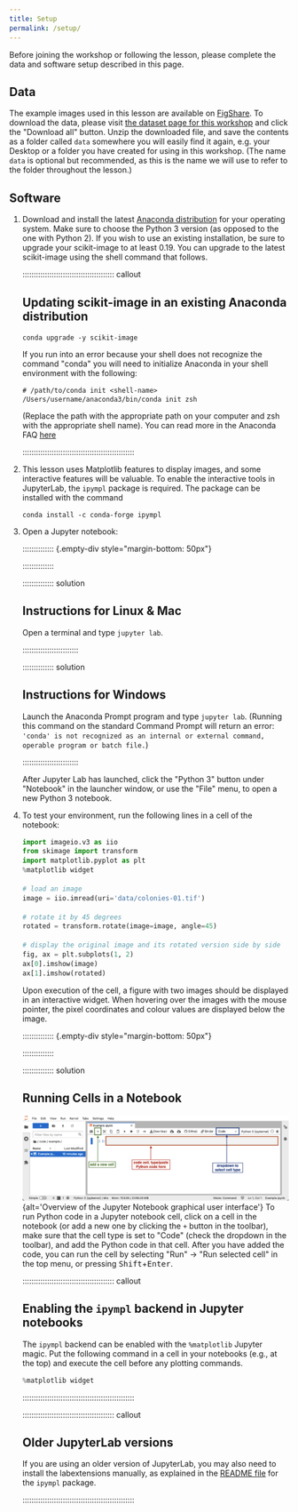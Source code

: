 ```yaml
---
title: Setup
permalink: /setup/
---
```


Before joining the workshop or following the lesson, please complete the data and software setup described in this page.

## Data

The example images used in this lesson are available on [FigShare](https://figshare.com/).
To download the data, please visit [the dataset page for this workshop][figshare-data]
and click the "Download all" button.
Unzip the downloaded file, and save the contents as a folder called `data` somewhere you will easily find it again,
e.g. your Desktop or a folder you have created for using in this workshop.
(The name `data` is optional but recommended, as this is the name we will use to refer to the folder throughout the lesson.)

## Software

1. Download and install the latest [Anaconda
   distribution](https://www.anaconda.com/download#downloads) for your
   operating system. Make sure to choose the Python 3 version (as
   opposed to the one with Python 2). If you wish to use an existing
   installation, be sure to upgrade your scikit-image to at least 0.19.
   You can upgrade to the latest scikit-image using the shell command that follows.

   ::::::::::::::::::::::::::::::::::::::::: callout

   ## Updating scikit-image in an existing Anaconda distribution

   ```shell
   conda upgrade -y scikit-image
   ```

   If you run into an error because your shell does not recognize the command "conda" you will need to initialize Anaconda in your shell environment with the following:

   ```shell
   # /path/to/conda init <shell-name>
   /Users/username/anaconda3/bin/conda init zsh
   ```

   (Replace the path with the appropriate path on your computer and zsh with the appropriate shell name). You can read more in the Anaconda FAQ [here](https://docs.anaconda.com/free/anaconda/reference/faq/)

   ::::::::::::::::::::::::::::::::::::::::::::::::::

2. This lesson uses Matplotlib features to display images, and some
   interactive features will be valuable. To enable the interactive
   tools in JupyterLab, the `ipympl` package is required. The package
   can be installed with the command

   ```shell
   conda install -c conda-forge ipympl
   ```

3. Open a Jupyter notebook:

   :::::::::::::: {.empty-div style="margin-bottom: 50px"}
   <!-- This div is intentionally empty to allow the solution to float alone -->

   ::::::::::::::

   :::::::::::::: solution

   ## Instructions for Linux \& Mac

   Open a terminal and type `jupyter lab`.

   :::::::::::::::::::::::::

   :::::::::::::: solution

   ## Instructions for Windows

   Launch the Anaconda Prompt program and type `jupyter lab`.
   (Running this command on the standard Command Prompt will return an error:
   `'conda' is not recognized as an internal or external command, operable program or batch file.`)

   :::::::::::::::::::::::::

   After Jupyter Lab has launched, click the "Python 3" button under "Notebook" in the launcher window,
   or use the "File" menu, to open a new Python 3 notebook.

4. To test your environment, run the following lines in a cell of the notebook:

   ```python
   import imageio.v3 as iio
   from skimage import transform
   import matplotlib.pyplot as plt
   %matplotlib widget

   # load an image
   image = iio.imread(uri='data/colonies-01.tif')

   # rotate it by 45 degrees
   rotated = transform.rotate(image=image, angle=45)

   # display the original image and its rotated version side by side
   fig, ax = plt.subplots(1, 2)
   ax[0].imshow(image)
   ax[1].imshow(rotated)
   ```

   Upon execution of the cell, a figure with two images should be displayed in an interactive widget. When hovering over the images with the mouse pointer, the pixel coordinates and colour values are displayed below the image.

   :::::::::::::: {.empty-div style="margin-bottom: 50px"}
   <!-- This div is intentionally empty to allow the solution to float alone -->

   ::::::::::::::

   :::::::::::::: solution

   ## Running Cells in a Notebook

   ![](fig/jupyter_overview.png){alt='Overview of the Jupyter Notebook graphical user interface'}
   To run Python code in a Jupyter notebook cell, click on a cell in the notebook
   (or add a new one by clicking the `+` button in the toolbar),
   make sure that the cell type is set to "Code" (check the dropdown in the toolbar),
   and add the Python code in that cell.
   After you have added the code,
   you can run the cell by selecting "Run" -> "Run selected cell" in the top menu,
   or pressing <kbd>Shift</kbd>\+<kbd>Enter</kbd>.

   ::::::::::::::::::::::::::::::::::::::::: callout

   ## Enabling the `ipympl` backend in Jupyter notebooks

   The `ipympl` backend can be enabled with the `%matplotlib` Jupyter
   magic. Put the following command in a cell in your notebooks
   (e.g., at the top) and execute the cell before any plotting commands.

   ```python
   %matplotlib widget
   ```

   ::::::::::::::::::::::::::::::::::::::::::::::::::

   ::::::::::::::::::::::::::::::::::::::::: callout

   ## Older JupyterLab versions

   If you are using an older version of JupyterLab, you may also need
   to install the labextensions manually, as explained in the [README
   file](https://github.com/matplotlib/ipympl#readme) for the `ipympl`
   package.

   ::::::::::::::::::::::::::::::::::::::::::::::::::

[figshare-data]: https://figshare.com/articles/dataset/Data_Carpentry_Image_Processing_Data_beta_/19260677
